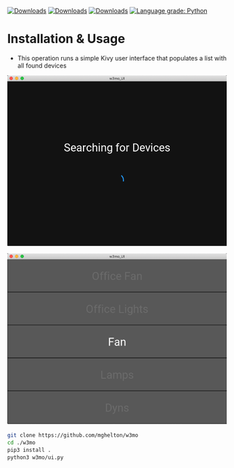 <span>[![Downloads](https://pepy.tech/badge/w3mo)](https://pepy.tech/project/w3mo-kivy) 
[![Downloads](https://pepy.tech/badge/w3mo/month)](https://pepy.tech/project/w3mo-kivy/month)
[![Downloads](https://pepy.tech/badge/w3mo/week)](https://pepy.tech/project/w3mo-kivy/week)
[![Language grade: Python](https://img.shields.io/lgtm/grade/python/g/mghelton/w3mo-kivy.svg?logo=lgtm&logoWidth=18)](https://lgtm.com/projects/g/mghelton/w3mo-kivy/context:python)
</span>


# Installation & Usage
* This operation runs a simple Kivy user interface that populates a list with all found devices

![](assets/loading_page.png)

![](assets/main_page.png)

```bash
git clone https://github.com/mghelton/w3mo
cd ./w3mo
pip3 install .
python3 w3mo/ui.py
```